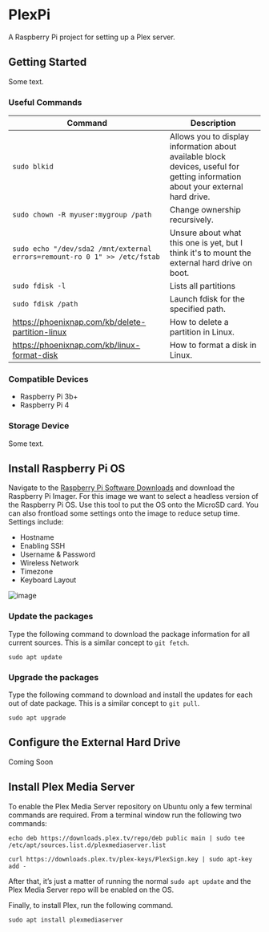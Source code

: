 # PlexPi
A Raspberry Pi project for setting up a Plex server.

## Getting Started
Some text.

### Useful Commands
| Command | Description |
| --- | --- |
| `sudo blkid` | Allows you to display information about available block devices, useful for getting information about your external hard drive. |
| `sudo chown -R myuser:mygroup /path` | Change ownership recursively. |
| `sudo echo "/dev/sda2 /mnt/external  errors=remount-ro 0 1" >> /etc/fstab` | Unsure about what this one is yet, but I think it's to mount the external hard drive on boot. |
| `sudo fdisk -l` | Lists all partitions |
| `sudo fdisk /path` | Launch fdisk for the specified path. |
| https://phoenixnap.com/kb/delete-partition-linux | How to delete a partition in Linux. |
| https://phoenixnap.com/kb/linux-format-disk | How to format a disk in Linux. |

### Compatible Devices
- Raspberry Pi 3b+
- Raspberry Pi 4

### Storage Device
Some text.

## Install Raspberry Pi OS
Navigate to the [Raspberry Pi Software Downloads](https://www.raspberrypi.com/software/) and download the Raspberry Pi Imager. For this image we want to select a headless version of the Raspberry Pi OS. Use this tool to put the OS onto the MicroSD card. You can also frontload some settings onto the image to reduce setup time. Settings include:
- Hostname
- Enabling SSH
- Username & Password
- Wireless Network
- Timezone
- Keyboard Layout

![image](https://user-images.githubusercontent.com/12025660/187323243-6787ccbb-1a01-45c6-ad1a-974ff1ccbfe0.png)

### Update the packages
Type the following command to download the package information for all current sources. This is a similar concept to `git fetch`.

`sudo apt update`

### Upgrade the packages
Type the following command to download and install the updates for each out of date package. This is a similar concept to `git pull`.

`sudo apt upgrade`

## Configure the External Hard Drive
Coming Soon

## Install Plex Media Server
To enable the Plex Media Server repository on Ubuntu only a few terminal commands are required. From a terminal window run the following two commands:

`echo deb https://downloads.plex.tv/repo/deb public main | sudo tee /etc/apt/sources.list.d/plexmediaserver.list`

`curl https://downloads.plex.tv/plex-keys/PlexSign.key | sudo apt-key add -`

After that, it’s just a matter of running the normal `sudo apt update` and the Plex Media Server repo will be enabled on the OS.

Finally, to install Plex, run the following command.

`sudo apt install plexmediaserver`
